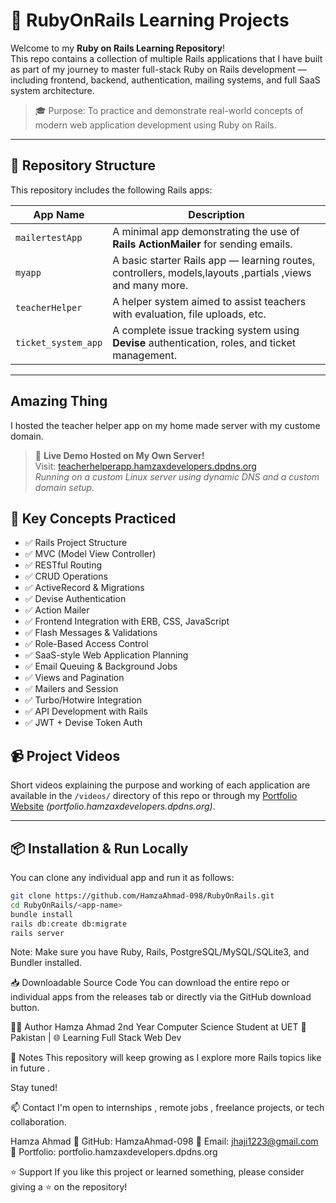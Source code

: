 # 🚀 RubyOnRails Learning Projects

Welcome to my **Ruby on Rails Learning Repository**!  
This repo contains a collection of multiple Rails applications that I have built as part of my journey to master full-stack Ruby on Rails development — including frontend, backend, authentication, mailing systems, and full SaaS system architecture.

> 🎓 Purpose: To practice and demonstrate real-world concepts of modern web application development using Ruby on Rails.

---

## 📁 Repository Structure

This repository includes the following Rails apps:

| App Name           | Description                                                                 |
|--------------------|-----------------------------------------------------------------------------|
| `mailertestApp`    | A minimal app demonstrating the use of **Rails ActionMailer** for sending emails. |
| `myapp`            | A basic starter Rails app — learning routes, controllers, models,layouts ,partials ,views and many more. |
| `teacherHelper`    | A helper system aimed to assist teachers with evaluation, file uploads, etc. |
| `ticket_system_app`| A complete issue tracking system using **Devise** authentication, roles, and ticket management. |

---
## Amazing Thing 
I hosted the teacher helper app on my home made server with my custome domain. 
> 🚨 **Live Demo Hosted on My Own Server!**  
> Visit: [teacherhelperapp.hamzaxdevelopers.dpdns.org](http://teacherhelperapp.hamzaxdevelopers.dpdns.org)  
> _Running on a custom Linux server using dynamic DNS and a custom domain setup._

## 🧠 Key Concepts Practiced

- ✅ Rails Project Structure
- ✅ MVC (Model View Controller)
- ✅ RESTful Routing
- ✅ CRUD Operations
- ✅ ActiveRecord & Migrations
- ✅ Devise Authentication
- ✅ Action Mailer
- ✅ Frontend Integration with ERB, CSS, JavaScript
- ✅ Flash Messages & Validations
- ✅ Role-Based Access Control
- ✅ SaaS-style Web Application Planning
- ✅ Email Queuing & Background Jobs
- ✅ Views and Pagination
- ✅ Mailers and Session
- ✅ Turbo/Hotwire Integration
- ✅ API Development with Rails
- ✅ JWT + Devise Token Auth

## 📹 Project Videos

Short videos explaining the purpose and working of each application are available in the `/videos/` directory of this repo or through my [Portfolio Website](#) *(portfolio.hamzaxdevelopers.dpdns.org)*.

---

## 📦 Installation & Run Locally

You can clone any individual app and run it as follows:

```bash
git clone https://github.com/HamzaAhmad-098/RubyOnRails.git
cd RubyOnRails/<app-name>
bundle install
rails db:create db:migrate
rails server
```
Note: Make sure you have Ruby, Rails, PostgreSQL/MySQL/SQLite3, and Bundler installed.

📥 Downloadable Source Code
You can download the entire repo or individual apps from the releases tab or directly via the GitHub download button.

🧑‍💻 Author
Hamza Ahmad
2nd Year Computer Science Student at UET
📍 Pakistan | 🌐 Learning Full Stack Web Dev

📌 Notes
This repository will keep growing as I explore more Rails topics like in future .

Stay tuned!

📫 Contact
I'm open to internships , remote jobs , freelance projects, or tech collaboration.

Hamza Ahmad
🔗 GitHub: HamzaAhmad-098
📧 Email: jhaji1223@gmail.com
🔗 Portfolio: portfolio.hamzaxdevelopers.dpdns.org

⭐️ Support
If you like this project or learned something, please consider giving a ⭐️ on the repository!
